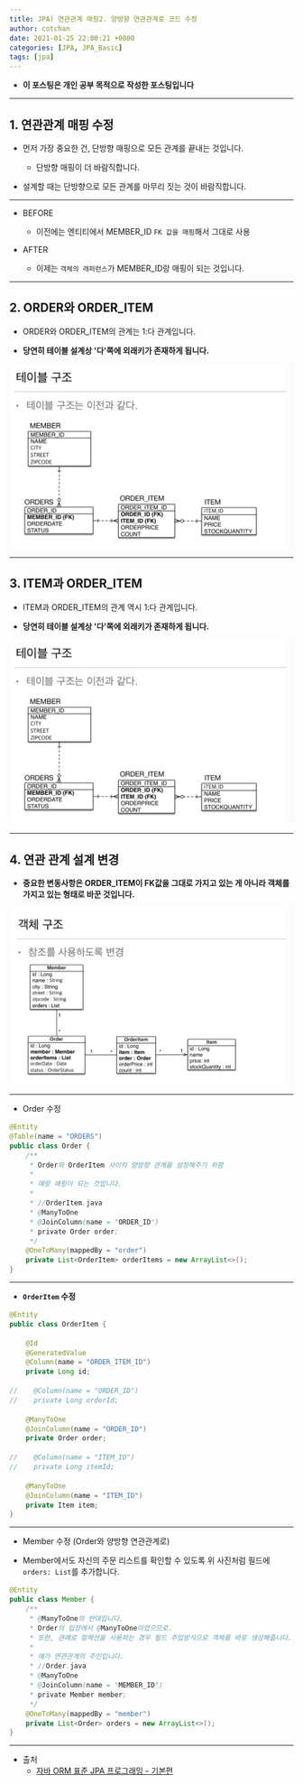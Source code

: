 ```yaml
---
title: JPA) 연관관계 매핑2. 양방향 연관관계로 코드 수정 
author: cotchan 
date: 2021-01-25 22:00:21 +0800 
categories: [JPA, JPA_Basic]
tags: [jpa] 
---
```


+ **이 포스팅은 개인 공부 목적으로 작성한 포스팅입니다**

---

## 1. 연관관계 매핑 수정

+ 먼저 가장 중요한 건, 단방향 매핑으로 모든 관계를 끝내는 것입니다.
  + 단방향 매핑이 더 바람직합니다.

+ 설계할 때는 단방향으로 모든 관계를 마무리 짓는 것이 바람직합니다.

---

+ BEFORE
  + 이전에는 엔티티에서 MEMBER_ID `FK 값을 매핑`해서 그대로 사용
 
+ AFTER
  + 이제는 `객체의 래퍼런스`가 MEMBER_ID랑 매핑이 되는 것입니다.


---

## 2. ORDER와 ORDER_ITEM

+ ORDER와 ORDER_ITEM의 관계는 1:다 관계입니다.

+ **당연히 테이블 설계상 '다'쪽에 외래키가 존재하게 됩니다.**

![Desktop View](/assets/img/post/jpa/2021-01-25-jpa-association-mapping4-01.png)

---

## 3. ITEM과 ORDER_ITEM

+ ITEM과 ORDER_ITEM의 관계 역시 1:다 관계입니다.

+ **당연히 테이블 설계상 '다'쪽에 외래키가 존재하게 됩니다.**

![Desktop View](/assets/img/post/jpa/2021-01-25-jpa-association-mapping4-01.png)

---

## 4. 연관 관계 설계 변경

+ **중요한 변동사항은 ORDER_ITEM이 FK값을 그대로 가지고 있는 게 아니라 객체를 가지고 있는 형태로 바꾼 것입니다.**

![Desktop View](/assets/img/post/jpa/2021-01-25-jpa-association-mapping4-02.png)

---

+ Order 수정

```java
@Entity
@Table(name = "ORDERS")
public class Order {
    /**
     * Order와 OrderItem 사이의 양방향 관계를 설정해주기 위함
     *
     * 얘랑 매핑이 되는 것입니다.
     *
     * //OrderItem.java
     * @ManyToOne
     * @JoinColumn(name = "ORDER_ID")
     * private Order order;
     */
    @OneToMany(mappedBy = "order")
    private List<OrderItem> orderItems = new ArrayList<>();
}
```

---

+ **`OrderItem` 수정**

```java
@Entity
public class OrderItem {

    @Id
    @GeneratedValue
    @Column(name = "ORDER_ITEM_ID")
    private Long id;

//    @Column(name = "ORDER_ID")
//    private Long orderId;

    @ManyToOne
    @JoinColumn(name = "ORDER_ID")
    private Order order;

//    @Column(name = "ITEM_ID")
//    private Long itemId;

    @ManyToOne
    @JoinColumn(name = "ITEM_ID")
    private Item item;
}
```

---

+ Member 수정 (Order와 양방향 연관관계로)

+ Member에서도 자신의 주문 리스트를 확인할 수 있도록 위 사진처럼 필드에 `orders: List`를 추가합니다.

```java
@Entity
public class Member {
    /**
     * @ManyToOne의 반대입니다.
     * Order의 입장에서 @ManyToOne이었으므로.
     * 또한, 관례로 컬렉션을 사용하는 경우 필드 주입방식으로 객체를 바로 생성해줍니다.
     *
     * 얘가 연관관계의 주인입니다.
     * //Order.java
     * @ManyToOne
     * @JoinColumn(name = "MEMBER_ID")
     * private Member member;
     */
    @OneToMany(mappedBy = "member")
    private List<Order> orders = new ArrayList<>();
}
```

---

+ 출처
    + [자바 ORM 표준 JPA 프로그래밍 - 기본편](https://www.inflearn.com/course/ORM-JPA-Basic)
